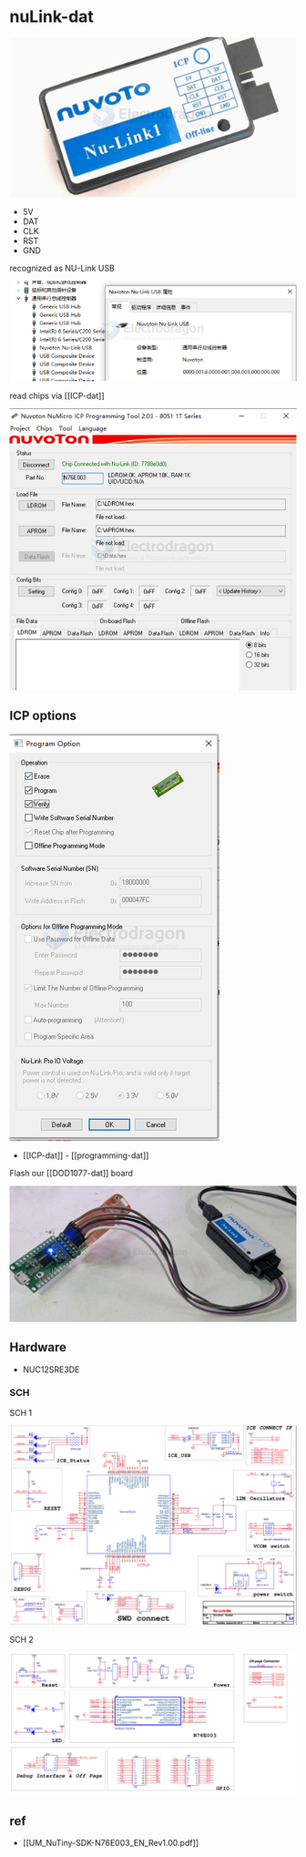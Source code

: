 
# nuLink-dat

![](2025-05-16-18-21-17.png)

- 5V
- DAT
- CLK 
- RST 
- GND 

recognized as NU-Link USB 

![](2025-05-16-18-23-13.png)


read chips via [[ICP-dat]]

![](2025-05-16-18-27-02.png)

## ICP options 

![](2025-05-16-18-32-18.png)

- [[ICP-dat]] - [[programming-dat]]

Flash our [[DOD1077-dat]] board 

![](2025-05-16-18-42-42.png)





## Hardware 

- NUC12SRE3DE



### SCH 

SCH 1 

![](2025-01-09-12-37-42.png)

SCH 2

![](2025-01-09-12-37-01.png)


## ref 

- [[UM_NuTiny-SDK-N76E003_EN_Rev1.00.pdf]]